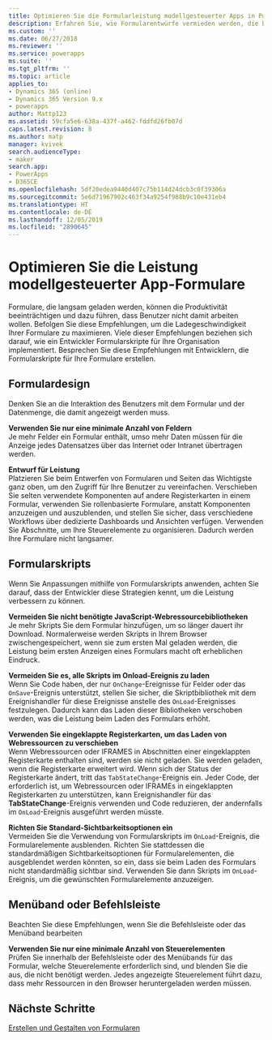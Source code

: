 ```yaml
---
title: Optimieren Sie die Formularleistung modellgesteuerter Apps in Power Apps | Microsoft-Dokumentation
description: Erfahren Sie, wie Formularentwürfe vermieden werden, die bewirken, das ein Formular langsam geladen wird
ms.custom: ''
ms.date: 06/27/2018
ms.reviewer: ''
ms.service: powerapps
ms.suite: ''
ms.tgt_pltfrm: ''
ms.topic: article
applies_to:
- Dynamics 365 (online)
- Dynamics 365 Version 9.x
- powerapps
author: Mattp123
ms.assetid: 59cfa5e6-638a-437f-a462-fddfd26fb07d
caps.latest.revision: 8
ms.author: matp
manager: kvivek
search.audienceType:
- maker
search.app:
- PowerApps
- D365CE
ms.openlocfilehash: 5df20edea9440d407c75b114d24dcb3c0f39306a
ms.sourcegitcommit: 5e6d71967902c463f34a9254f988b9c10e431eb4
ms.translationtype: HT
ms.contentlocale: de-DE
ms.lasthandoff: 12/05/2019
ms.locfileid: "2890645"
---
```

# <a name="optimize-model-driven-app-form-performance"></a>Optimieren Sie die Leistung modellgesteuerter App-Formulare

Formulare, die langsam geladen werden, können die Produktivität beeinträchtigen und dazu führen, dass Benutzer nicht damit arbeiten wollen. Befolgen Sie diese Empfehlungen, um die Ladegeschwindigkeit Ihrer Formulare zu maximieren. Viele dieser Empfehlungen beziehen sich darauf, wie ein Entwickler Formularskripte für Ihre Organisation implementiert. Besprechen Sie diese Empfehlungen mit Entwicklern, die Formularskripte für Ihre Formulare erstellen.  
  
<a name="BKMK_FormDesign"></a>   
## <a name="form-design"></a>Formulardesign  
 Denken Sie an die Interaktion des Benutzers mit dem Formular und der Datenmenge, die damit angezeigt werden muss.  
  
 **Verwenden Sie nur eine minimale Anzahl von Feldern**  
 Je mehr Felder ein Formular enthält, umso mehr Daten müssen für die Anzeige jedes Datensatzes über das Internet oder Intranet übertragen werden.
 
 **Entwurf für Leistung**  
 Platzieren Sie beim Entwerfen von Formularen und Seiten das Wichtigste ganz oben, um den Zugriff für Ihre Benutzer zu vereinfachen. Verschieben Sie selten verwendete Komponenten auf andere Registerkarten in einem Formular, verwenden Sie rollenbasierte Formulare, anstatt Komponenten anzuzeigen und auszublenden, und stellen Sie sicher, dass verschiedene Workflows über dedizierte Dashboards und Ansichten verfügen. Verwenden Sie Abschnitte, um Ihre Steuerelemente zu organisieren. Dadurch werden Ihre Formulare nicht langsamer.
 
<a name="BKMK_FormScripts"></a>   
## <a name="form-scripts"></a>Formularskripts  
 Wenn Sie Anpassungen mithilfe von Formularskripts anwenden, achten Sie darauf, dass der Entwickler diese Strategien kennt, um die Leistung verbessern zu können.  
  
 **Vermeiden Sie nicht benötigte JavaScript-Webressourcebibliotheken**  
 Je mehr Skripts Sie dem Formular hinzufügen, um so länger dauert ihr Download. Normalerweise werden Skripts in Ihrem Browser zwischengespeichert, wenn sie zum ersten Mal geladen werden, die Leistung beim ersten Anzeigen eines Formulars macht oft erheblichen Eindruck.  
  
 **Vermeiden Sie es, alle Skripts im Onload-Ereignis zu laden**  
 Wenn Sie Code haben, der nur `OnChange`-Ereignisse für Felder oder das `OnSave`-Ereignis unterstützt, stellen Sie sicher, die Skriptbibliothek mit dem Ereignishandler für diese Ereignisse anstelle des `OnLoad`-Ereignisses festzulegen. Dadurch kann das Laden dieser Bibliotheken verschoben werden, was die Leistung beim Laden des Formulars erhöht.  
  
 **Verwenden Sie eingeklappte Registerkarten, um das Laden von Webressourcen zu verschieben**  
 Wenn Webressourcen oder IFRAMES in Abschnitten einer eingeklappten Registerkarte enthalten sind, werden sie nicht geladen. Sie werden geladen, wenn die Registerkarte erweitert wird. Wenn sich der Status der Registerkarte ändert, tritt das `TabStateChange`-Ereignis ein. Jeder Code, der erforderlich ist, um Webressourcen oder IFRAMEs in eingeklappten Registerkarten zu unterstützen, kann Ereignishandler für das **TabStateChange**-Ereignis verwenden und Code reduzieren, der andernfalls im `OnLoad`-Ereignis ausgeführt werden müsste.  
  
 **Richten Sie Standard-Sichtbarkeitsoptionen ein**  
 Vermeiden Sie die Verwendung von Formularskripts im `OnLoad`-Ereignis, die Formularelemente ausblenden. Richten Sie stattdessen die standardmäßigen Sichtbarkeitsoptionen für Formularelementen, die ausgeblendet werden könnten, so ein, dass sie beim Laden des Formulars nicht standardmäßig sichtbar sind. Verwenden Sie dann Skripts im `OnLoad`-Ereignis, um die gewünschten Formularelemente anzuzeigen.  
  
<a name="BKMK_CommandBar"></a>   
## <a name="command-bar-or-ribbon"></a>Menüband oder Befehlsleiste  
 Beachten Sie diese Empfehlungen, wenn Sie die Befehlsleiste oder das Menüband bearbeiten  
  
 **Verwenden Sie nur eine minimale Anzahl von Steuerelementen**  
 Prüfen Sie innerhalb der Befehlsleiste oder des Menübands für das Formular, welche Steuerelemente erforderlich sind, und blenden Sie die aus, die nicht benötigt werden. Jedes angezeigte Steuerelement führt dazu, dass mehr Ressourcen in den Browser heruntergeladen werden müssen.  
  
## <a name="next-steps"></a>Nächste Schritte  
 [Erstellen und Gestalten von Formularen](create-design-forms.md)    
    
 
